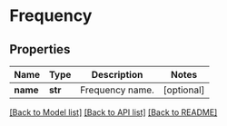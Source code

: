 # Frequency

## Properties
Name | Type | Description | Notes
------------ | ------------- | ------------- | -------------
**name** | **str** | Frequency name. | [optional] 

[[Back to Model list]](../README.md#documentation-for-models) [[Back to API list]](../README.md#documentation-for-api-endpoints) [[Back to README]](../README.md)


